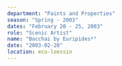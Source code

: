 ```yaml
---
department: "Paints and Properties"
season: "Spring - 2003"
dates: "February 20 - 25, 2003"
role: "Scenic Artist"
name: "Bacchai by Euripides*"
date: "2003-02-20"
location: ecu-loessin
---
```

